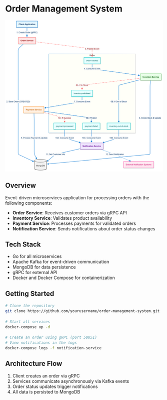 # Order Management System

![Microservices Architecture](./assets/Microservices.png)

## Overview

Event-driven microservices application for processing orders with the following components:

- **Order Service**: Receives customer orders via gRPC API
- **Inventory Service**: Validates product availability
- **Payment Service**: Processes payments for validated orders
- **Notification Service**: Sends notifications about order status changes

## Tech Stack

- Go for all microservices
- Apache Kafka for event-driven communication
- MongoDB for data persistence
- gRPC for external API
- Docker and Docker Compose for containerization

## Getting Started

```bash
# Clone the repository
git clone https://github.com/yourusername/order-management-system.git

# Start all services
docker-compose up -d

# Create an order using gRPC (port 50051)
# View notifications in the logs
docker-compose logs -f notification-service
```

## Architecture Flow

1. Client creates an order via gRPC
2. Services communicate asynchronously via Kafka events
3. Order status updates trigger notifications
4. All data is persisted to MongoDB